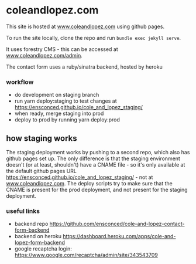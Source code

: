 # coleandlopez.com

This site is hosted at www.coleandlopez.com using github pages.

To run the site locally, clone the repo and run `bundle exec jekyll serve`.

It uses forestry CMS - this can be accessed at www.coleandlopez.com/admin.

The contact form uses a ruby/sinatra backend, hosted by heroku

### workflow

- do development on staging branch
- run yarn deploy:staging to test changes at https://ensconced.github.io/cole_and_lopez_staging/
- when ready, merge staging into prod
- deploy to prod by running yarn deploy:prod

## how staging works

The staging deployment works by pushing to a second repo, which also has github pages set up. The only difference is that the staging environment doesn't (or at least, shouldn't) have a CNAME file - so it's only available at the default github pages URL https://ensconced.github.io/cole_and_lopez_staging/ - not at www.coleandlopez.com. The deploy scripts try to make sure that the CNAME is present for the prod deployment, and not present for the staging deployment.

### useful links

- backend repo https://github.com/ensconced/cole-and-lopez-contact-form-backend
- backend on heroku https://dashboard.heroku.com/apps/cole-and-lopez-form-backend
- google recaptcha login: https://www.google.com/recaptcha/admin/site/343543709
